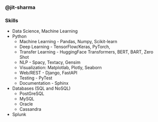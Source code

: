 ### @jit-sharma
### Skills 
- Data Science, Machine Learning 
- Python 
    - Machine Learning - Pandas, Numpy, Scikit-learn
    - Deep Learning - TensorFlow/Keras, PyTorch,  
    - Transfer Learning - HuggingFace Transformers, BERT, BART, Zero Shot
    - NLP - Spacy, Textacy, Gensim
    - Visualization: Matplotlab, Plotly, Seaborn
    - Web/REST - Django, FastAPI
    - Testing - PyTest
    - Documentation - Sphinx
 - Databases (SQL and NoSQL)
    - PostGreSQL
    - MySQL
    - Oracle
    - Cassandra
 - Splunk

<!---
jit-sharma/jit-sharma is a ✨ special ✨ repository because its `README.md` (this file) appears on your GitHub profile.
You can click the Preview link to take a look at your changes.
--->
